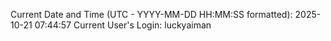 Current Date and Time (UTC - YYYY-MM-DD HH:MM:SS formatted): 2025-10-21 07:44:57
Current User's Login: luckyaiman
